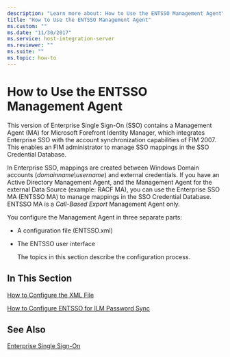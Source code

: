 ```yaml
---
description: "Learn more about: How to Use the ENTSSO Management Agent"
title: "How to Use the ENTSSO Management Agent"
ms.custom: ""
ms.date: "11/30/2017"
ms.service: host-integration-server
ms.reviewer: ""
ms.suite: ""
ms.topic: how-to
---
```

# How to Use the ENTSSO Management Agent
This version of Enterprise Single Sign-On (SSO) contains a Management Agent (MA) for Microsoft Forefront Identity Manager, which integrates Enterprise SSO with the account synchronization capabilities of FIM 2007. This enables an FIM administrator to manage SSO mappings in the SSO Credential Database.  
  
 In Enterprise SSO, mappings are created between Windows Domain accounts (*domainname\username*) and external credentials. If you have an Active Directory Management Agent, and the Management Agent for the external Data Source (example: RACF MA), you can use the Enterprise SSO MA (ENTSSO MA) to manage mappings in the SSO Credential Database. ENTSSO MA is a *Call-Based Export* Management Agent only.  
  
 You configure the Management Agent in three separate parts:  
  
- A configuration file (ENTSSO.xml)  
  
- The ENTSSO user interface  
  
  The topics in this section describe the configuration process.  
  
## In This Section  
 [How to Configure the XML File](../esso/how-to-configure-the-xml-file.md)  
  
 [How to Configure ENTSSO for ILM Password Sync](../esso/how-to-configure-entsso-for-ilm-password-sync.md)  
  
## See Also  
 [Enterprise Single Sign-On](../esso/enterprise-single-sign-on1.md)
